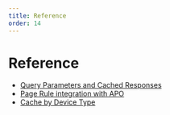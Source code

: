 ```yaml
---
title: Reference
order: 14
---
```


# Reference 

- [Query Parameters and Cached Responses](/reference/query-parameters)
- [Page Rule integration with APO](/reference/page-rule-integration)
- [Cache by Device Type](/reference/cache-device-type)
